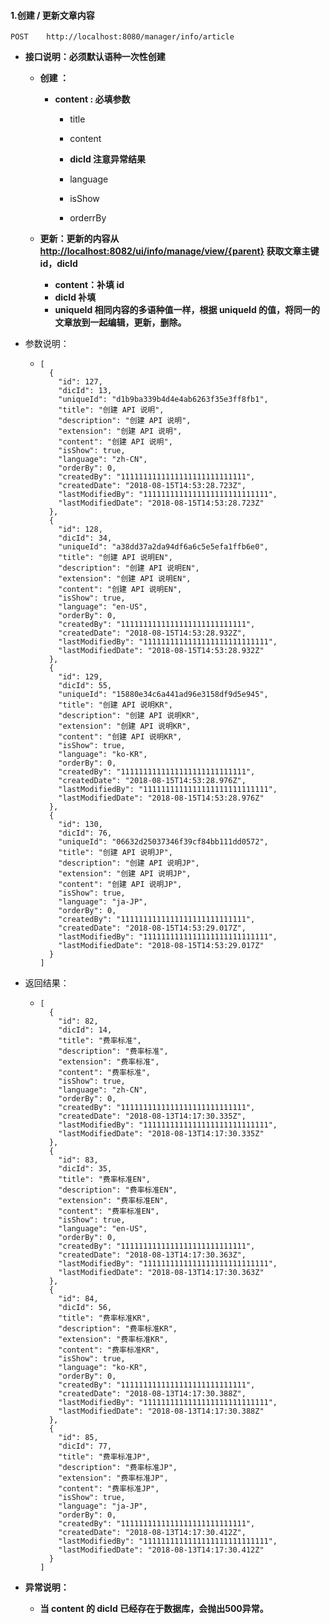 #### 1.创建 / 更新文章内容

```
POST    http://localhost:8080/manager/info/article
```

* **接口说明：必须默认语种一次性创建**

  * **创建  ：**

    * **content : 必填参数**

      * title

      * content

      * **dicId  注意异常结果**

      * language

      * isShow

      * orderrBy

  * **更新：更新的内容从  **[http://localhost:8082/ui/info/manage/view/{parent}](http://localhost:8082/ui/info/manage/view/{parent})** 获取文章主键 id，dicId**

    * **content：补填 id**
    * **dicId 补填**
    * **uniqueId  相同内容的多语种值一样，根据 uniqueId 的值，将同一的文章放到一起编辑，更新，删除。**

* 参数说明：

  * ```
    [
      {
        "id": 127,
        "dicId": 13,
        "uniqueId": "d1b9ba339b4d4e4ab6263f35e3ff8fb1",
        "title": "创建 API 说明",
        "description": "创建 API 说明",
        "extension": "创建 API 说明",
        "content": "创建 API 说明",
        "isShow": true,
        "language": "zh-CN",
        "orderBy": 0,
        "createdBy": "1111111111111111111111111111",
        "createdDate": "2018-08-15T14:53:28.723Z",
        "lastModifiedBy": "1111111111111111111111111111",
        "lastModifiedDate": "2018-08-15T14:53:28.723Z"
      },
      {
        "id": 128,
        "dicId": 34,
        "uniqueId": "a38dd37a2da94df6a6c5e5efa1ffb6e0",
        "title": "创建 API 说明EN",
        "description": "创建 API 说明EN",
        "extension": "创建 API 说明EN",
        "content": "创建 API 说明EN",
        "isShow": true,
        "language": "en-US",
        "orderBy": 0,
        "createdBy": "1111111111111111111111111111",
        "createdDate": "2018-08-15T14:53:28.932Z",
        "lastModifiedBy": "1111111111111111111111111111",
        "lastModifiedDate": "2018-08-15T14:53:28.932Z"
      },
      {
        "id": 129,
        "dicId": 55,
        "uniqueId": "15880e34c6a441ad96e3158df9d5e945",
        "title": "创建 API 说明KR",
        "description": "创建 API 说明KR",
        "extension": "创建 API 说明KR",
        "content": "创建 API 说明KR",
        "isShow": true,
        "language": "ko-KR",
        "orderBy": 0,
        "createdBy": "1111111111111111111111111111",
        "createdDate": "2018-08-15T14:53:28.976Z",
        "lastModifiedBy": "1111111111111111111111111111",
        "lastModifiedDate": "2018-08-15T14:53:28.976Z"
      },
      {
        "id": 130,
        "dicId": 76,
        "uniqueId": "06632d25037346f39cf84bb111dd0572",
        "title": "创建 API 说明JP",
        "description": "创建 API 说明JP",
        "extension": "创建 API 说明JP",
        "content": "创建 API 说明JP",
        "isShow": true,
        "language": "ja-JP",
        "orderBy": 0,
        "createdBy": "1111111111111111111111111111",
        "createdDate": "2018-08-15T14:53:29.017Z",
        "lastModifiedBy": "1111111111111111111111111111",
        "lastModifiedDate": "2018-08-15T14:53:29.017Z"
      }
    ]
    ```

* 返回结果：

  * ```
    [
      {
        "id": 82,
        "dicId": 14,
        "title": "费率标准",
        "description": "费率标准",
        "extension": "费率标准",
        "content": "费率标准",
        "isShow": true,
        "language": "zh-CN",
        "orderBy": 0,
        "createdBy": "1111111111111111111111111111",
        "createdDate": "2018-08-13T14:17:30.335Z",
        "lastModifiedBy": "1111111111111111111111111111",
        "lastModifiedDate": "2018-08-13T14:17:30.335Z"
      },
      {
        "id": 83,
        "dicId": 35,
        "title": "费率标准EN",
        "description": "费率标准EN",
        "extension": "费率标准EN",
        "content": "费率标准EN",
        "isShow": true,
        "language": "en-US",
        "orderBy": 0,
        "createdBy": "1111111111111111111111111111",
        "createdDate": "2018-08-13T14:17:30.363Z",
        "lastModifiedBy": "1111111111111111111111111111",
        "lastModifiedDate": "2018-08-13T14:17:30.363Z"
      },
      {
        "id": 84,
        "dicId": 56,
        "title": "费率标准KR",
        "description": "费率标准KR",
        "extension": "费率标准KR",
        "content": "费率标准KR",
        "isShow": true,
        "language": "ko-KR",
        "orderBy": 0,
        "createdBy": "1111111111111111111111111111",
        "createdDate": "2018-08-13T14:17:30.388Z",
        "lastModifiedBy": "1111111111111111111111111111",
        "lastModifiedDate": "2018-08-13T14:17:30.388Z"
      },
      {
        "id": 85,
        "dicId": 77,
        "title": "费率标准JP",
        "description": "费率标准JP",
        "extension": "费率标准JP",
        "content": "费率标准JP",
        "isShow": true,
        "language": "ja-JP",
        "orderBy": 0,
        "createdBy": "1111111111111111111111111111",
        "createdDate": "2018-08-13T14:17:30.412Z",
        "lastModifiedBy": "1111111111111111111111111111",
        "lastModifiedDate": "2018-08-13T14:17:30.412Z"
      }
    ]
    ```

* **异常说明：**

  * **当 content 的 dicId 已经存在于数据库，会抛出500异常。**



